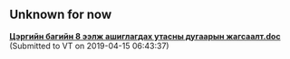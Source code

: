 ## Unknown for now
[**Цэргийн багийн 8 ээлж ашиглагдах утасны дугаарын жагсаалт.doc**](./1e78ebbfb5fd1ee66f44030d52f80806d184e6daa00dd7aaa1a30b53c629912d.md) (Submitted to VT on 	2019-04-15 06:43:37)

